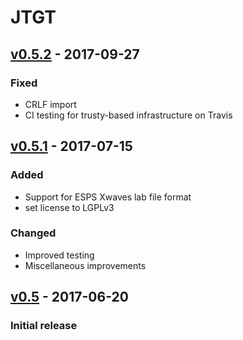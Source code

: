 JTGT
====

[v0.5.2] - 2017-09-27
---------------------

### Fixed

- CRLF import
- CI testing for trusty-based infrastructure on Travis

[v0.5.1] - 2017-07-15
---------------------

### Added

- Support for ESPS Xwaves lab file format
- set license to LGPLv3

### Changed

- Improved testing
- Miscellaneous improvements

[v0.5] - 2017-06-20
-------------------

### Initial release

[v0.5.2]: https://github.com/m2ci-msp/jtgt/compare/v0.5.1...v0.5.2
[v0.5.1]: https://github.com/m2ci-msp/jtgt/compare/v0.5...v0.5.1
[v0.5]: https://github.com/m2ci-msp/jtgt/tree/v0.5
